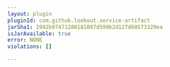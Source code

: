 ```yaml
---
layout: plugin
pluginId: com.github.lookout.service-artifact
jarSha1: 1992b97471280181097d599b2d127d68573329ea
isJarAvailable: true
error: NONE
violations: []

---
```

